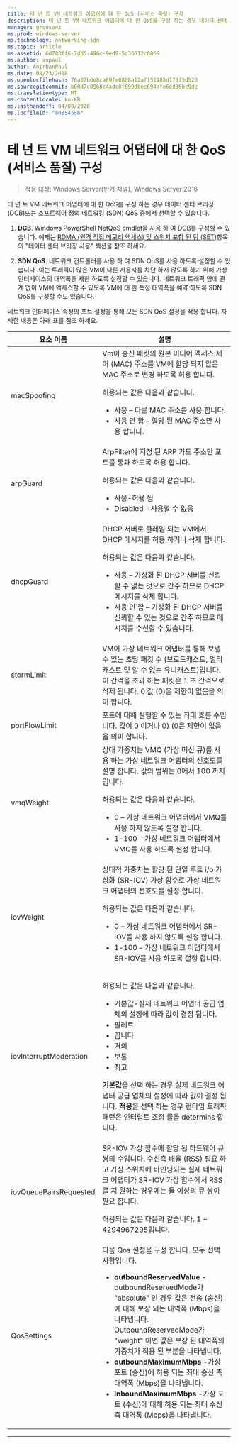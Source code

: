 ```yaml
---
title: 테 넌 트 VM 네트워크 어댑터에 대 한 QoS (서비스 품질) 구성
description: 테 넌 트 VM 네트워크 어댑터에 대 한 QoS를 구성 하는 경우 데이터 센터 브리징 \(DCB\)또는 소프트웨어 정의 네트워킹 \(SDN\) QoS 중에서 선택할 수 있습니다.
manager: grcusanz
ms.prod: windows-server
ms.technology: networking-sdn
ms.topic: article
ms.assetid: 6d783ff6-7dd5-496c-9ed9-5c36612c6859
ms.author: anpaul
author: AnirbanPaul
ms.date: 08/23/2018
ms.openlocfilehash: 76a37bde8ca89fe6808a12aff51185d179f5d523
ms.sourcegitcommit: b00d7c8968c4adc8f699dbee694afe6ed36bc9de
ms.translationtype: MT
ms.contentlocale: ko-KR
ms.lasthandoff: 04/08/2020
ms.locfileid: "80854556"
---
```

# <a name="configure-quality-of-service-qos-for-a-tenant-vm-network-adapter"></a>테 넌 트 VM 네트워크 어댑터에 대 한 QoS (서비스 품질) 구성

>적용 대상: Windows Server(반기 채널), Windows Server 2016

테 넌 트 VM 네트워크 어댑터에 대 한 QoS를 구성 하는 경우 데이터 센터 브리징 \(DCB\)또는 소프트웨어 정의 네트워킹 \(SDN\) QoS 중에서 선택할 수 있습니다.

1.    **DCB**. Windows PowerShell NetQoS cmdlet을 사용 하 여 DCB를 구성할 수 있습니다. 예제는 [RDMA (원격 직접 메모리 액세스) 및 스위치 포함 된 팀 (SET)](../../../virtualization/hyper-v-virtual-switch/RDMA-and-Switch-Embedded-Teaming.md)항목의 "데이터 센터 브리징 사용" 섹션을 참조 하세요.

2.    **SDN QoS**. 네트워크 컨트롤러를 사용 하 여 SDN QoS를 사용 하도록 설정할 수 있습니다 .이는 트래픽이 많은 VM이 다른 사용자를 차단 하지 않도록 하기 위해 가상 인터페이스의 대역폭을 제한 하도록 설정할 수 있습니다.  네트워크 트래픽 양에 관계 없이 VM에 액세스할 수 있도록 VM에 대 한 특정 대역폭을 예약 하도록 SDN QoS를 구성할 수도 있습니다.  

네트워크 인터페이스 속성의 포트 설정을 통해 모든 SDN QoS 설정을 적용 합니다. 자세한 내용은 아래 표를 참조 하세요.

|요소 이름|설명|
|------------|-----------| 
|macSpoofing| Vm이 송신 패킷의 원본 미디어 액세스 제어 \(MAC\) 주소를 VM에 할당 되지 않은 MAC 주소로 변경 하도록 허용 합니다.<p>허용되는 값은 다음과 같습니다.<ul><li>사용 – 다른 MAC 주소를 사용 합니다.</li><li>사용 안 함 – 할당 된 MAC 주소만 사용 합니다.</li></ul>|
|arpGuard| ArpFilter에 지정 된 ARP 가드 주소만 포트를 통과 하도록 허용 합니다.<p>허용되는 값은 다음과 같습니다.<ul><li>사용-허용 됨</li><li>Disabled – 사용할 수 없음</li></ul>|
|dhcpGuard| DHCP 서버로 클레임 되는 VM에서 DHCP 메시지를 허용 하거나 삭제 합니다. <p>허용되는 값은 다음과 같습니다.<ul><li>사용 – 가상화 된 DHCP 서버를 신뢰할 수 없는 것으로 간주 하므로 DHCP 메시지를 삭제 합니다.</li><li>사용 안 함 – 가상화 된 DHCP 서버를 신뢰할 수 있는 것으로 간주 하므로 메시지를 수신할 수 있습니다.</li></ul>|
|stormLimit| VM이 가상 네트워크 어댑터를 통해 보낼 수 있는 초당 패킷 수 (브로드캐스트, 멀티 캐스트 및 알 수 없는 유니캐스트)입니다. 이 간격을 초과 하는 패킷은 1 초 간격으로 삭제 됩니다. 0 값 \(0\)은 제한이 없음을 의미 합니다.|
|portFlowLimit| 포트에 대해 실행할 수 있는 최대 흐름 수입니다. 값이 0 이거나 0\) \(0은 제한이 없음을 의미 합니다. |
|vmqWeight| 상대 가중치는 VMQ (가상 머신 큐)를 사용 하는 가상 네트워크 어댑터의 선호도를 설명 합니다. 값의 범위는 0에서 100 까지입니다.<p>허용되는 값은 다음과 같습니다.<ul><li>0 – 가상 네트워크 어댑터에서 VMQ를 사용 하지 않도록 설정 합니다.</li><li>1-100 – 가상 네트워크 어댑터에서 VMQ를 사용 하도록 설정 합니다.</li></ul>|
|iovWeight| 상대적 가중치는 할당 된 단일 루트 i/o 가상화 \(SR-IOV\) 가상 함수로 가상 네트워크 어댑터의 선호도를 설정 합니다. <p>허용되는 값은 다음과 같습니다.<ul><li>0 – 가상 네트워크 어댑터에서 SR-IOV를 사용 하지 않도록 설정 합니다.</li><li>1-100 – 가상 네트워크 어댑터에서 SR-IOV를 사용 하도록 설정 합니다.</li></ul>|
|iovInterruptModeration|<p>허용되는 값은 다음과 같습니다.<ul><li>기본값-실제 네트워크 어댑터 공급 업체의 설정에 따라 값이 결정 됩니다.</li><li>팔레트 </li><li>끕니다 </li><li>거의</li><li>보통</li><li>최고</li></ul><p>**기본값**을 선택 하는 경우 실제 네트워크 어댑터 공급 업체의 설정에 따라 값이 결정 됩니다.  **적응**을 선택 하는 경우 런타임 트래픽 패턴은 인터럽트 조정 률을 determins 합니다.|
|iovQueuePairsRequested| SR-IOV 가상 함수에 할당 된 하드웨어 큐 쌍의 수입니다. 수신측 배율 \(RSS\) 필요 하 고 가상 스위치에 바인딩되는 실제 네트워크 어댑터가 SR-IOV 가상 함수에서 RSS를 지 원하는 경우에는 둘 이상의 큐 쌍이 필요 합니다. <p>허용되는 값은 다음과 같습니다. 1 ~ 4294967295입니다.|
|QosSettings| 다음 Qos 설정을 구성 합니다. 모두 선택 사항입니다. <ul><li>**outboundReservedValue** -outboundReservedMode가 "absolute" 인 경우 값은 전송 (송신)에 대해 보장 되는 대역폭 (Mbps)을 나타냅니다. OutboundReservedMode가 "weight" 이면 값은 보장 된 대역폭의 가중치가 적용 된 부분을 나타냅니다.</li><li>**outboundMaximumMbps** -가상 포트 (송신)에 허용 되는 최대 송신 측 대역폭 (Mbps)을 나타냅니다.</li><li>**InboundMaximumMbps** -가상 포트 (수신)에 대해 허용 되는 최대 수신 측 대역폭 (Mbps)을 나타냅니다.</li></ul> |

---